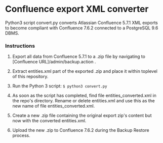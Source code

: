 Confluence export XML converter
===============================

Python3 script convert.py converts Atlassian Confluence 5.7.1 XML exports to become compliant with Confluence 7.6.2 connected to a PostgreSQL 9.6 DBMS.

### Instructions

1. Export all data from Confluence 5.7.1 to a .zip file by navigating to [Confluence URL]/admin/backup.action .

2. Extract entities.xml part of the exported .zip and place it within toplevel of this repository.

3. Run the Python 3 script: `$ python3 convert.py`

4. As soon as the script has completed, find file entities_converted.xml in the repo's directory. Rename or delete entities.xml and use this as the new name of file entities_converted.xml.

5. Create a new .zip file containing the original export zip's content but now with the converted entities.xml.

6. Upload the new .zip to Confluence 7.6.2 during the Backup Restore process.
